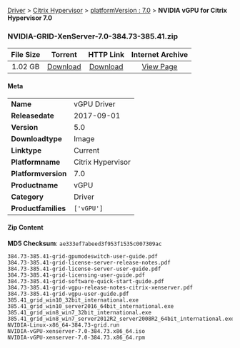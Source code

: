 
[Driver](/README.md)  >  [Citrix Hypervisor](/index/Driver/Citrix_Hypervisor.md)  >  [platformVersion : 7.0](/index/Driver/Citrix_Hypervisor/7.0.md)  >  **NVIDIA vGPU for Citrix Hypervisor 7.0**


### NVIDIA-GRID-XenServer-7.0-384.73-385.41.zip

| **File Size** | **Torrent**  | **HTTP Link** | **Internet Archive** |
|:-------------:|:------------:|:-------------:|:--------------------:|
| 1.02 GB |  [Download](https://archive.org/download/nvgpu_NVIDIA-GRID-XenServer-7.0-384.73-385.41.zip/nvgpu_NVIDIA-GRID-XenServer-7.0-384.73-385.41.zip_archive.torrent)       | [Download](https://archive.org/compress/nvgpu_NVIDIA-GRID-XenServer-7.0-384.73-385.41.zip) | [View Page](https://archive.org/details/nvgpu_NVIDIA-GRID-XenServer-7.0-384.73-385.41.zip)       |

#### Meta

<table>
<tr><td><strong>Name</strong></td><td>vGPU Driver</td></tr>
<tr><td><strong>Releasedate</strong></td><td>2017-09-01</td></tr>
<tr><td><strong>Version</strong></td><td>5.0</td></tr>
<tr><td><strong>Downloadtype</strong></td><td>Image</td></tr>
<tr><td><strong>Linktype</strong></td><td>Current</td></tr>
<tr><td><strong>Platformname</strong></td><td>Citrix Hypervisor</td></tr>
<tr><td><strong>Platformversion</strong></td><td>7.0</td></tr>
<tr><td><strong>Productname</strong></td><td>vGPU</td></tr>
<tr><td><strong>Category</strong></td><td>Driver</td></tr>
<tr><td><strong>Productfamilies</strong></td><td><code>['vGPU']</code></td></tr>
</table>

#### Zip Content

**MD5 Checksum**: `ae333ef7abeed3f953f1535c007309ac`

```text
384.73-385.41-grid-gpumodeswitch-user-guide.pdf
384.73-385.41-grid-license-server-release-notes.pdf
384.73-385.41-grid-license-server-user-guide.pdf
384.73-385.41-grid-licensing-user-guide.pdf
384.73-385.41-grid-software-quick-start-guide.pdf
384.73-385.41-grid-vgpu-release-notes-citrix-xenserver.pdf
384.73-385.41-grid-vgpu-user-guide.pdf
385.41_grid_win10_32bit_international.exe
385.41_grid_win10_server2016_64bit_international.exe
385.41_grid_win8_win7_32bit_international.exe
385.41_grid_win8_win7_server2012R2_server2008R2_64bit_international.exe
NVIDIA-Linux-x86_64-384.73-grid.run
NVIDIA-vGPU-xenserver-7.0-384.73.x86_64.iso
NVIDIA-vGPU-xenserver-7.0-384.73.x86_64.rpm
```